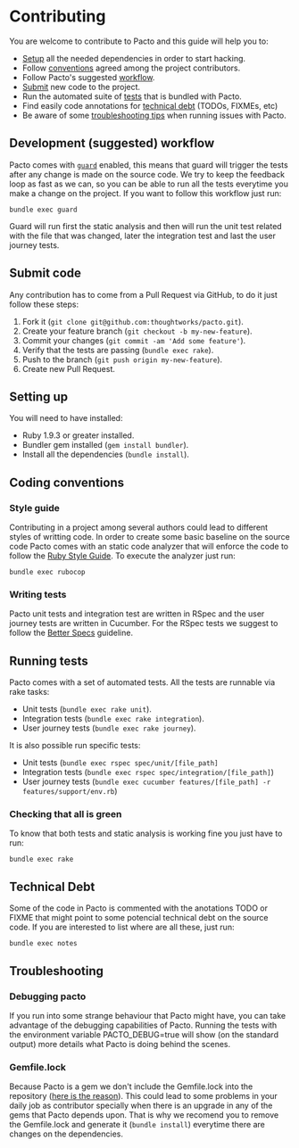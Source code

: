# Contributing

You are welcome to contribute to Pacto and this guide will help you to:

- [Setup](#setup) all the needed dependencies in order to start hacking.
- Follow [conventions](#code-conventions) agreed among the project 
contributors.
- Follow Pacto's suggested [workflow](#workflow).
- [Submit](#submit-code) new code to the project.
- Run the automated suite of [tests](#run-tests) that is bundled with Pacto.
- Find easily code annotations for [technical debt](#technical-debt) (TODOs,
FIXMEs, etc)
- Be aware of some [troubleshooting tips](#troubleshooting) when running issues
with Pacto.

## <a name="workflow"></a>Development (suggested) workflow

Pacto comes with [`guard`](https://github.com/guard/guard) enabled, this means
that guard will trigger the tests after any change is made on the source code.
We try to keep the feedback loop as fast as we can, so you can be able to run
all the tests everytime you make a change on the project. If you want to follow
this workflow just run:

`bundle exec guard`

Guard will run first the static analysis and then will run the unit test related
with the file that was changed, later the integration test and last the user
journey tests.

## <a name="submit-code"></a>Submit code

Any contribution has to come from a Pull Request via GitHub, to do it just
follow these steps:

1. Fork it (`git clone git@github.com:thoughtworks/pacto.git`).
2. Create your feature branch (`git checkout -b my-new-feature`).
3. Commit your changes (`git commit -am 'Add some feature'`).
4. Verify that the tests are passing (`bundle exec rake`).
5. Push to the branch (`git push origin my-new-feature`).
6. Create new Pull Request.

## <a name="setup"></a>Setting up

You will need to have installed:

- Ruby 1.9.3 or greater installed.
- Bundler gem installed (`gem install bundler`).
- Install all the dependencies (`bundle install`).

## <a name="code-conventions"></a>Coding conventions

### Style guide

Contributing in a project among several authors could lead to different styles
of writting code. In order to create some basic baseline on the source code
Pacto comes with an static code analyzer that will enforce the code to follow
the [Ruby Style Guide](https://github.com/bbatsov/ruby-style-guide). To execute
the analyzer just run:

`bundle exec rubocop`

### Writing tests

Pacto unit tests and integration test are written in RSpec and the user journey
tests are written in Cucumber. For the RSpec tests we suggest to follow the
[Better Specs](http://betterspecs.org/) guideline.

## <a name="run-tests"></a>Running tests

Pacto comes with a set of automated tests. All the tests are runnable via rake
tasks:

- Unit tests (`bundle exec rake unit`).
- Integration tests (`bundle exec rake integration`).
- User journey tests (`bundle exec rake journey`).

It is also possible run specific tests:

- Unit tests (`bundle exec rspec spec/unit/[file_path]`
- Integration tests  (`bundle exec rspec spec/integration/[file_path]`)
- User journey tests (`bundle exec cucumber features/[file_path] -r features/support/env.rb`)

### Checking that all is green

To know that both tests and static analysis is working fine you just have to
run:

`bundle exec rake`

## <a name="technical-debt"></a>Technical Debt

Some of the code in Pacto is commented with the anotations TODO or
FIXME that might point to some potencial technical debt on the source code. If
you are interested to list where are all these, just run:

`bundle exec notes`

## <a name="troubleshooting"></a>Troubleshooting

### Debugging pacto

If you run into some strange behaviour that Pacto might have, you can take
advantage of the debugging capabilities of Pacto. Running the tests with the
environment variable PACTO_DEBUG=true will show (on the standard output) more
details what Pacto is doing behind the scenes.

### Gemfile.lock

Because Pacto is a gem we don't include the Gemfile.lock into the repository
([here is the reason](http://yehudakatz.com/2010/12/16/clarifying-the-roles-of-the-gemspec-and-gemfile/)).
This could lead to some problems in your daily job as contributor specially
when there is an upgrade in any of the gems that Pacto depends upon. That is
why we recomend you to remove the Gemfile.lock and generate it
(`bundle install`) everytime there are changes on the dependencies.

